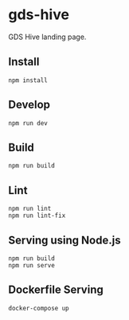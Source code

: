 # gds-hive

GDS Hive landing page.

## Install

    npm install

## Develop

    npm run dev

## Build

    npm run build

## Lint

    npm run lint
    npm run lint-fix


## Serving using Node.js

    npm run build
    npm run serve


## Dockerfile Serving

    docker-compose up

